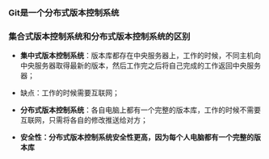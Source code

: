 ### Git是一个分布式版本控制系统

### 集合式版本控制系统和分布式版本控制系统的区别
- **集中式版本控制系统**：版本库都存在中央服务器上，工作的时候，不同主机向中央服务器取得最新的版本，然后工作完之后将自己完成的工作返回中央服务器；
- 缺点：工作的时候需要互联网；

- **分布式版本控制系统**：各自电脑上都有一个完整的版本库，工作的时候不需要互联网，只需将各自的修改推送给对方；

- **安全性：分布式版本控制系统安全性更高，因为每个人电脑都有一个完整的版本库**